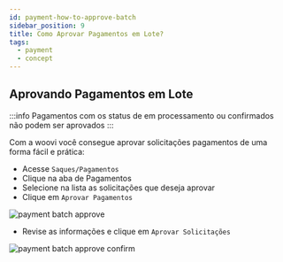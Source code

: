 ```yaml
---
id: payment-how-to-approve-batch
sidebar_position: 9
title: Como Aprovar Pagamentos em Lote?
tags:
  - payment
  - concept
---
```


## Aprovando Pagamentos em Lote

:::info
Pagamentos com os status de em processamento ou confirmados não podem ser aprovados
:::

Com a woovi você consegue aprovar solicitações pagamentos de uma forma fácil e prática:

- Acesse `Saques/Pagamentos`
- Clique na aba de Pagamentos
- Selecione na lista as solicitações que deseja aprovar
- Clique em `Aprovar Pagamentos`

![payment batch approve](/img/payment/payment-batch-approve.png)

- Revise as informações e clique em `Aprovar Solicitações`

![payment batch approve confirm](/img/payment/payment-batch-approve-confirm.png)
